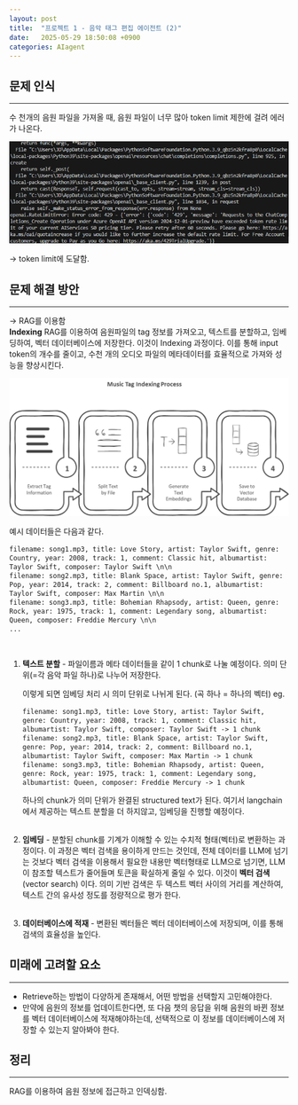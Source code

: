 ```yaml
---
layout: post
title:  "프로젝트 1 - 음악 태그 편집 에이전트 (2)"
date:   2025-05-29 18:50:08 +0900
categories: AIagent
---
```


## 문제 인식
---
수 천개의 음원 파일을 가져올 때, 음원 파일이 너무 많아 token limit 제한에 걸려 에러가 나온다. 

![](../assets/20250527222015.png)

-> token limit에 도달함.

## 문제 해결 방안
---
-> RAG를 이용함<br>
**Indexing**
RAG를 이용하여 음원파일의 tag 정보를 가져오고, 텍스트를 분할하고, 임베딩하여, 벡터 데이터베이스에 저장한다. 이것이 Indexing 과정이다. 이를 통해 input token의 개수를 줄이고, 수천 개의 오디오 파일의 메타데이터를 효율적으로 가져와 성능을 향상시킨다.

![](../assets/image(1).png)

예시 데이터들은 다음과 같다. 
```text
filename: song1.mp3, title: Love Story, artist: Taylor Swift, genre: Country, year: 2008, track: 1, comment: Classic hit, albumartist: Taylor Swift, composer: Taylor Swift \n\n
filename: song2.mp3, title: Blank Space, artist: Taylor Swift, genre: Pop, year: 2014, track: 2, comment: Billboard no.1, albumartist: Taylor Swift, composer: Max Martin \n\n
filename: song3.mp3, title: Bohemian Rhapsody, artist: Queen, genre: Rock, year: 1975, track: 1, comment: Legendary song, albumartist: Queen, composer: Freddie Mercury \n\n
...
```
<br>

1. **텍스트 분할** - 파일이름과 메타 데이터들을 같이 1 chunk로 나눌 예정이다. 의미 단위(=각 음악 파일 하나)로 나누어 저장한다.

    이렇게 되면 임베딩 처리 시 의미 단위로 나뉘게 된다. (곡 하나 = 하나의 벡터)
    eg.
    ```text
    filename: song1.mp3, title: Love Story, artist: Taylor Swift, genre: Country, year: 2008, track: 1, comment: Classic hit, albumartist: Taylor Swift, composer: Taylor Swift -> 1 chunk
    filename: song2.mp3, title: Blank Space, artist: Taylor Swift, genre: Pop, year: 2014, track: 2, comment: Billboard no.1, albumartist: Taylor Swift, composer: Max Martin -> 1 chunk
    filename: song3.mp3, title: Bohemian Rhapsody, artist: Queen, genre: Rock, year: 1975, track: 1, comment: Legendary song, albumartist: Queen, composer: Freddie Mercury -> 1 chunk
    ```

    하나의 chunk가 의미 단위가 완결된 structured text가 된다. 여기서 langchain에서 제공하는 텍스트 분할을 더 하지않고, 임베딩을 진행할 예정이다.  
    <br>
2. **임베딩** - 분할된 chunk를 기계가 이해할 수 있는 수치적 형태(벡터)로 변환하는 과정이다. 이 과정은 벡터 검색을 용이하게 만드는 것인데, 전체 데이터를 LLM에 넘기는 것보다 벡터 검색을 이용해서 필요한 내용만 벡터형태로 LLM으로 넘기면, LLM이 참조할 텍스트가 줄어들며 토큰을 확실하게 줄일 수 있다. 이것이 **벡터 검색** (vector search) 이다. 의미 기반 검색은 두 텍스트 벡터 사이의 거리를 계산하여, 텍스트 간의 유사성 정도를 정량적으로 평가 한다. <br><br>

3. **데이터베이스에 적재** - 변환된 벡터들은 벡터 데이터베이스에 저장되며, 이를 통해 검색의 효율성을 높인다. 



## 미래에 고려할 요소
---

 - Retrieve하는 방법이 다양하게 존재해서, 어떤 방법을 선택할지 고민해야한다. 
 - 만약에 음원의 정보를 업데이트한다면, 또 다음 챗의 응답을 위해 음원의 바뀐 정보를 벡터 데이터베이스에 적재해야하는데, 선택적으로 이 정보를 데이터베이스에 저장할 수 있는지 알아봐야 한다. 

## 정리
---
 
RAG를 이용하여 음원 정보에 접근하고 인덱싱함.





